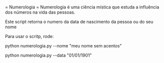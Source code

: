 = Numerologia =
Numerologia é uma ciência mística que estuda a influência dos números na vida das pessoas.

Este script retorna o numero da data de nascimento da pessoa ou do seu nome

Para usar o scritp, rode:

python numerologia.py --nome "meu nome sem acentos"

python numerologia.py --data "01/01/1901"
